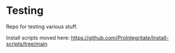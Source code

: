 # Testing
Repo for testing various stuff.

Install scripts moved here:  https://github.com/ProIntegritate/Install-scripts/tree/main
